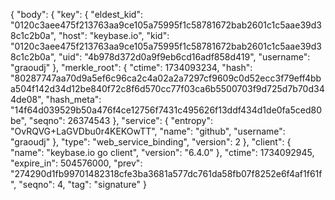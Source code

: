 {
  "body": {
    "key": {
      "eldest_kid": "0120c3aee475f213763aa9ce105a75995f1c58781672bab2601c1c5aae39d38c1c2b0a",
      "host": "keybase.io",
      "kid": "0120c3aee475f213763aa9ce105a75995f1c58781672bab2601c1c5aae39d38c1c2b0a",
      "uid": "4b978d372d0a9f9eb6cd16adf858d419",
      "username": "graoudj"
    },
    "merkle_root": {
      "ctime": 1734093234,
      "hash": "80287747aa70d9a5ef6c96ca2c4a02a2a7297cf9609c0d52ecc3f79eff4bba504f142d34d12be840f72c8f6d570cc77f03ca6b5500703f9d725d7b70d344de08",
      "hash_meta": "14f64d039529b50a476f4ce12756f7431c495626f13ddf434d1de0fa5ced80be",
      "seqno": 26374543
    },
    "service": {
      "entropy": "OvRQVG+LaGVDbu0r4KEKOwTT",
      "name": "github",
      "username": "graoudj"
    },
    "type": "web_service_binding",
    "version": 2
  },
  "client": {
    "name": "keybase.io go client",
    "version": "6.4.0"
  },
  "ctime": 1734092945,
  "expire_in": 504576000,
  "prev": "274290d1fb99701482318cfe3ba3681a577dc761da58fb07f8252e6f4af1f61f",
  "seqno": 4,
  "tag": "signature"
}

